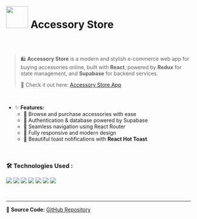 <h1>
  <img src="https://img.icons8.com/external-flaticons-lineal-color-flat-icons/64/000000/external-accessories-fashion-flaticons-lineal-color-flat-icons.png" width="60px">
  Accessory Store
</h1>

<br>
<br>

> 🛍 **Accessory Store** is a modern and stylish e-commerce web app for buying accessories online, built with **React**, powered by **Redux** for state management, and **Supabase** for backend services.  
>
> 🚀 Check it out here: [Accessory Store App](https://your-live-demo-link.com)  

<br>

- ✨ **Features:**
  - 🛒 Browse and purchase accessories with ease
  - 🔐 Authentication & database powered by Supabase
  - 🧭 Seamless navigation using React Router
  - 📱 Fully responsive and modern design
  - 🔔 Beautiful toast notifications with **React Hot Toast**
<br>

### 🛠️ **Technologies Used** :
![](https://img.shields.io/badge/react-%2320232a.svg?style=for-the-badge&logo=react&logoColor=%2361DAFB)
![](https://img.shields.io/badge/redux-%23764ABC.svg?style=for-the-badge&logo=redux&logoColor=white)
![](https://img.shields.io/badge/React_Router-CA4245?style=for-the-badge&logo=react-router&logoColor=white)
![](https://img.shields.io/badge/Tailwind_CSS-38B2AC?style=for-the-badge&logo=tailwind-css&logoColor=white)
![](https://img.shields.io/badge/Supabase-3FCF8E?style=for-the-badge&logo=supabase&logoColor=white)
![](https://img.shields.io/badge/Vite-%23646CFF.svg?style=for-the-badge&logo=vite&logoColor=white)
![](https://img.shields.io/badge/React_Hot_Toast-FFB347?style=for-the-badge)

<br>

---

📌 **Source Code:** [GitHub Repository](https://github.com/yourusername/accessory-store)